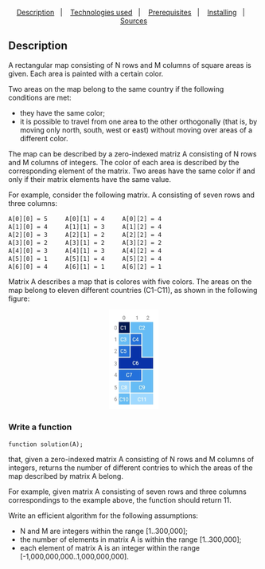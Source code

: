 <p align="center">
  <a href="#description">Description</a>&nbsp;&nbsp;&nbsp;|&nbsp;&nbsp;&nbsp;
  <a href="#technologies-used">Technologies used</a>&nbsp;&nbsp;&nbsp;|&nbsp;&nbsp;&nbsp;
  <a href="#prerequisites">Prerequisites</a>&nbsp;&nbsp;&nbsp;|&nbsp;&nbsp;&nbsp;
  <a href="#installing">Installing</a>&nbsp;&nbsp;&nbsp;|&nbsp;&nbsp;&nbsp;
  <a href="#sources">Sources</a>
</p>

## Description

A rectangular map consisting of N rows and M columns of square areas is given.
Each area is painted with a certain color.

Two areas on the map belong to the same country if the following conditions are
met:

* they have the same color;
* it is possible to travel from one area to the other orthogonally (that is, by moving only north, south, west or east) without moving over areas of a different
color.

The map can be described by a zero-indexed matriz A consisting of N rows and M
columns of integers. The color of each area is described by the corresponding
element of the matrix. Two areas have the same color if and only if their matrix elements have the same value.

For example, consider the following matrix. A consisting of seven rows and three
columns:
```
A[0][0] = 5     A[0][1] = 4     A[0][2] = 4
A[1][0] = 4     A[1][1] = 3     A[1][2] = 4
A[2][0] = 3     A[2][1] = 2     A[2][2] = 4
A[3][0] = 2     A[3][1] = 2     A[3][2] = 2
A[4][0] = 3     A[4][1] = 3     A[4][2] = 4
A[5][0] = 1     A[5][1] = 4     A[5][2] = 4
A[6][0] = 4     A[6][1] = 1     A[6][2] = 1
```
Matrix A describes a map that is colores with five colors. The areas on the map belong to eleven different countries (C1-C11), as shown in the following figure:
<p align="center">
  <img alt="Preview" src="./assets/matrix.jpg" width="20%">
</p>

### Write a function
```
function solution(A);
```

that, given a zero-indexed matrix A consisting of N rows and M columns of integers, returns the number of different contries to which the areas of the map described by matrix A belong.

For example, given matrix A consisting of seven rows and three columns correspondings to the example above, the function should return 11.

Write an efficient algorithm for the following assumptions:

* N and M are integers within the range [1..300,000];
* the number of elements in matrix A is within the range [1..300,000];
* each element of matrix A is an integer within the range [-1,000,000,000..1,000,000,000].
